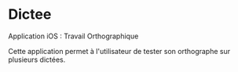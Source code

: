 # Dictee

Application iOS : Travail Orthographique

Cette application permet à l'utilisateur de tester son orthographe sur plusieurs dictées.